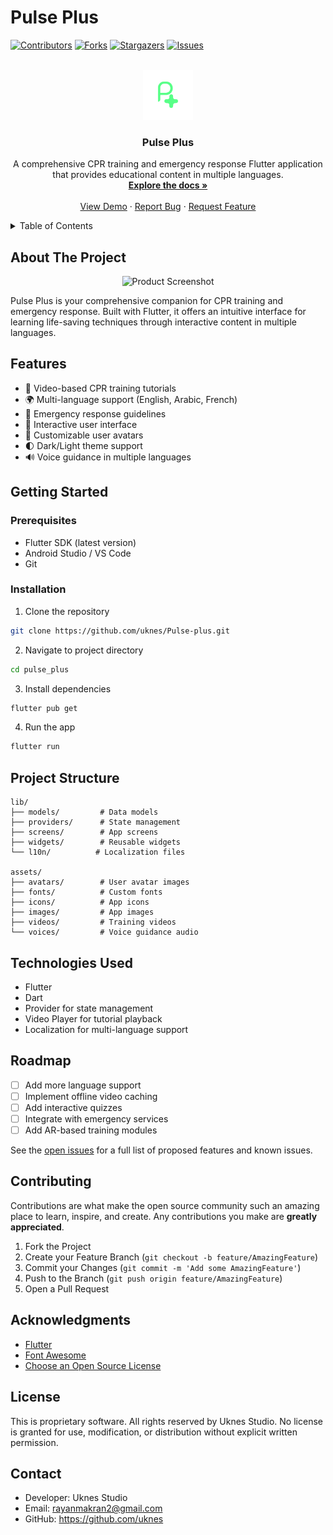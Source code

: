 # Pulse Plus

[![Contributors][contributors-shield]][contributors-url]
[![Forks][forks-shield]][forks-url]
[![Stargazers][stars-shield]][stars-url]
[![Issues][issues-shield]][issues-url]

<!-- PROJECT LOGO -->
<br />
<div align="center">
  <a href="https://github.com/uknes/Pulse-plus">
    <img src="assets/icons/app_icon.png" alt="Logo" width="80" height="80">
  </a>

  <h3 align="center">Pulse Plus</h3>

  <p align="center">
    A comprehensive CPR training and emergency response Flutter application that provides educational content in multiple languages.
    <br />
    <a href="#documentation"><strong>Explore the docs »</strong></a>
    <br />
    <br />
    <a href="#demo">View Demo</a>
    ·
    <a href="https://github.com/uknes/Pulse-plus/issues">Report Bug</a>
    ·
    <a href="https://github.com/uknes/Pulse-plus/issues">Request Feature</a>
  </p>
</div>

<!-- TABLE OF CONTENTS -->
<details>
  <summary>Table of Contents</summary>
  <ol>
    <li><a href="#about-the-project">About The Project</a></li>
    <li><a href="#features">Features</a></li>
    <li><a href="#getting-started">Getting Started</a></li>
    <li><a href="#project-structure">Project Structure</a></li>
    <li><a href="#technologies-used">Technologies Used</a></li>
    <li><a href="#roadmap">Roadmap</a></li>
    <li><a href="#contributing">Contributing</a></li>
    <li><a href="#license">License</a></li>
    <li><a href="#contact">Contact</a></li>
    <li><a href="#acknowledgments">Acknowledgments</a></li>
  </ol>
</details>

## About The Project

<div align="center">
  <img src="assets/screenshots/app_screenshot.png" alt="Product Screenshot" width="300">
</div>

Pulse Plus is your comprehensive companion for CPR training and emergency response. Built with Flutter, it offers an intuitive interface for learning life-saving techniques through interactive content in multiple languages.

## Features

- 🎥 Video-based CPR training tutorials
- 🌍 Multi-language support (English, Arabic, French)
- 🚨 Emergency response guidelines
- 📱 Interactive user interface
- 👤 Customizable user avatars
- 🌓 Dark/Light theme support
- 🔊 Voice guidance in multiple languages

## Getting Started

### Prerequisites

- Flutter SDK (latest version)
- Android Studio / VS Code
- Git

### Installation

1. Clone the repository
```bash
git clone https://github.com/uknes/Pulse-plus.git
```

2. Navigate to project directory
```bash
cd pulse_plus
```

3. Install dependencies
```bash
flutter pub get
```

4. Run the app
```bash
flutter run
```

## Project Structure

```
lib/
├── models/         # Data models
├── providers/      # State management
├── screens/        # App screens
├── widgets/        # Reusable widgets
└── l10n/          # Localization files

assets/
├── avatars/        # User avatar images
├── fonts/          # Custom fonts
├── icons/          # App icons
├── images/         # App images
├── videos/         # Training videos
└── voices/         # Voice guidance audio
```

## Technologies Used

- Flutter
- Dart
- Provider for state management
- Video Player for tutorial playback
- Localization for multi-language support

## Roadmap

- [ ] Add more language support
- [ ] Implement offline video caching
- [ ] Add interactive quizzes
- [ ] Integrate with emergency services
- [ ] Add AR-based training modules

See the [open issues](https://github.com/uknes/Pulse-plus/issues) for a full list of proposed features and known issues.

## Contributing

Contributions are what make the open source community such an amazing place to learn, inspire, and create. Any contributions you make are **greatly appreciated**.

1. Fork the Project
2. Create your Feature Branch (`git checkout -b feature/AmazingFeature`)
3. Commit your Changes (`git commit -m 'Add some AmazingFeature'`)
4. Push to the Branch (`git push origin feature/AmazingFeature`)
5. Open a Pull Request

## Acknowledgments

* [Flutter](https://flutter.dev)
* [Font Awesome](https://fontawesome.com)
* [Choose an Open Source License](https://choosealicense.com)

## License

This is proprietary software. All rights reserved by Uknes Studio.
No license is granted for use, modification, or distribution without explicit written permission.

## Contact

- Developer: Uknes Studio
- Email: rayanmakran2@gmail.com
- GitHub: https://github.com/uknes

<!-- MARKDOWN LINKS & IMAGES -->
[contributors-shield]: https://img.shields.io/github/contributors/uknes/Pulse-plus.svg?style=for-the-badge
[contributors-url]: https://github.com/uknes/Pulse-plus/graphs/contributors
[forks-shield]: https://img.shields.io/github/forks/uknes/Pulse-plus.svg?style=for-the-badge
[forks-url]: https://github.com/uknes/Pulse-plus/network/members
[stars-shield]: https://img.shields.io/github/stars/uknes/Pulse-plus.svg?style=for-the-badge
[stars-url]: https://github.com/uknes/Pulse-plus/stargazers
[issues-shield]: https://img.shields.io/github/issues/uknes/Pulse-plus.svg?style=for-the-badge
[issues-url]: https://github.com/uknes/Pulse-plus/issues
